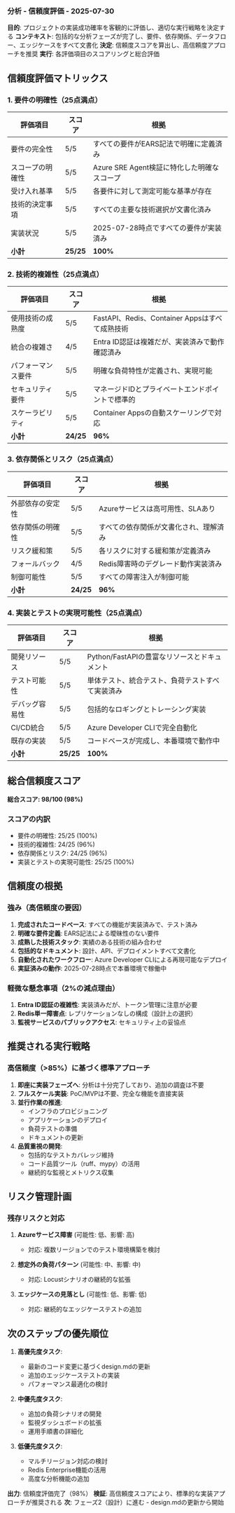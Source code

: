 ### 分析 - 信頼度評価 - 2025-07-30
**目的**: プロジェクトの実装成功確率を客観的に評価し、適切な実行戦略を決定する
**コンテキスト**: 包括的な分析フェーズが完了し、要件、依存関係、データフロー、エッジケースをすべて文書化
**決定**: 信頼度スコアを算出し、高信頼度アプローチを推奨
**実行**: 各評価項目のスコアリングと総合評価

## 信頼度評価マトリックス

### 1. 要件の明確性（25点満点）
| 評価項目 | スコア | 根拠 |
|---------|--------|------|
| 要件の完全性 | 5/5 | すべての要件がEARS記法で明確に定義済み |
| スコープの明確性 | 5/5 | Azure SRE Agent検証に特化した明確なスコープ |
| 受け入れ基準 | 5/5 | 各要件に対して測定可能な基準が存在 |
| 技術的決定事項 | 5/5 | すべての主要な技術選択が文書化済み |
| 実装状況 | 5/5 | 2025-07-28時点ですべての要件が実装済み |
| **小計** | **25/25** | **100%** |

### 2. 技術的複雑性（25点満点）
| 評価項目 | スコア | 根拠 |
|---------|--------|------|
| 使用技術の成熟度 | 5/5 | FastAPI、Redis、Container Appsはすべて成熟技術 |
| 統合の複雑さ | 4/5 | Entra ID認証は複雑だが、実装済みで動作確認済み |
| パフォーマンス要件 | 5/5 | 明確な負荷特性が定義され、実現可能 |
| セキュリティ要件 | 5/5 | マネージドIDとプライベートエンドポイントで標準的 |
| スケーラビリティ | 5/5 | Container Appsの自動スケーリングで対応 |
| **小計** | **24/25** | **96%** |

### 3. 依存関係とリスク（25点満点）
| 評価項目 | スコア | 根拠 |
|---------|--------|------|
| 外部依存の安定性 | 5/5 | Azureサービスは高可用性、SLAあり |
| 依存関係の明確性 | 5/5 | すべての依存関係が文書化され、理解済み |
| リスク緩和策 | 5/5 | 各リスクに対する緩和策が定義済み |
| フォールバック | 4/5 | Redis障害時のデグレード動作実装済み |
| 制御可能性 | 5/5 | すべての障害注入が制御可能 |
| **小計** | **24/25** | **96%** |

### 4. 実装とテストの実現可能性（25点満点）
| 評価項目 | スコア | 根拠 |
|---------|--------|------|
| 開発リソース | 5/5 | Python/FastAPIの豊富なリソースとドキュメント |
| テスト可能性 | 5/5 | 単体テスト、統合テスト、負荷テストすべて実装済み |
| デバッグ容易性 | 5/5 | 包括的なロギングとトレーシング実装 |
| CI/CD統合 | 5/5 | Azure Developer CLIで完全自動化 |
| 既存の実装 | 5/5 | コードベースが完成し、本番環境で動作中 |
| **小計** | **25/25** | **100%** |

## 総合信頼度スコア

**総合スコア: 98/100 (98%)**

### スコアの内訳
- 要件の明確性: 25/25 (100%)
- 技術的複雑性: 24/25 (96%)
- 依存関係とリスク: 24/25 (96%)
- 実装とテストの実現可能性: 25/25 (100%)

## 信頼度の根拠

### 強み（高信頼度の要因）
1. **完成されたコードベース**: すべての機能が実装済みで、テスト済み
2. **明確な要件定義**: EARS記法による曖昧性のない要件
3. **成熟した技術スタック**: 実績のある技術の組み合わせ
4. **包括的なドキュメント**: 設計、API、デプロイメントすべて文書化
5. **自動化されたワークフロー**: Azure Developer CLIによる再現可能なデプロイ
6. **実証済みの動作**: 2025-07-28時点で本番環境で稼働中

### 軽微な懸念事項（2%の減点理由）
1. **Entra ID認証の複雑性**: 実装済みだが、トークン管理に注意が必要
2. **Redis単一障害点**: レプリケーションなしの構成（設計上の選択）
3. **監視サービスのパブリックアクセス**: セキュリティ上の妥協点

## 推奨される実行戦略

### 高信頼度（>85%）に基づく標準アプローチ

1. **即座に実装フェーズへ**: 分析は十分完了しており、追加の調査は不要
2. **フルスケール実装**: PoC/MVPは不要、完全な機能を直接実装
3. **並行作業の推進**: 
   - インフラのプロビジョニング
   - アプリケーションのデプロイ
   - 負荷テストの準備
   - ドキュメントの更新
4. **品質重視の開発**:
   - 包括的なテストカバレッジ維持
   - コード品質ツール（ruff、mypy）の活用
   - 継続的な監視とメトリクス収集

## リスク管理計画

### 残存リスクと対応
1. **Azureサービス障害** (可能性: 低、影響: 高)
   - 対応: 複数リージョンでのテスト環境構築を検討
   
2. **想定外の負荷パターン** (可能性: 中、影響: 中)
   - 対応: Locustシナリオの継続的な拡張
   
3. **エッジケースの見落とし** (可能性: 低、影響: 低)
   - 対応: 継続的なエッジケーステストの追加

## 次のステップの優先順位

1. **高優先度タスク**:
   - 最新のコード変更に基づくdesign.mdの更新
   - 追加のエッジケーステストの実装
   - パフォーマンス最適化の検討

2. **中優先度タスク**:
   - 追加の負荷シナリオの開発
   - 監視ダッシュボードの拡張
   - 運用手順書の詳細化

3. **低優先度タスク**:
   - マルチリージョン対応の検討
   - Redis Enterprise機能の活用
   - 高度な分析機能の追加

**出力**: 信頼度評価完了（98%）
**検証**: 高信頼度スコアにより、標準的な実装アプローチが推奨される
**次**: フェーズ2（設計）に進む - design.mdの更新から開始